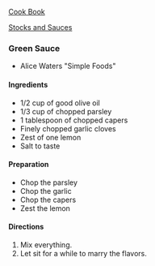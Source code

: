 [Cook Book](https://github.com/vmsmith/CookBook/blob/master/README.md)

[Stocks and Sauces](https://github.com/vmsmith/CookBook/blob/master/sauces.md)

### Green Sauce  
* Alice Waters "Simple Foods"  

#### Ingredients  

* 1/2 cup of good olive oil  
* 1/3 cup of chopped parsley  
* 1 tablespoon of chopped capers 
* Finely chopped garlic cloves  
* Zest of one lemon  
* Salt to taste  

#### Preparation  

* Chop the parsley  
* Chop the garlic  
* Chop the capers  
* Zest the lemon  

#### Directions  

1. Mix everything.
2. Let sit for a while to marry the flavors.  
